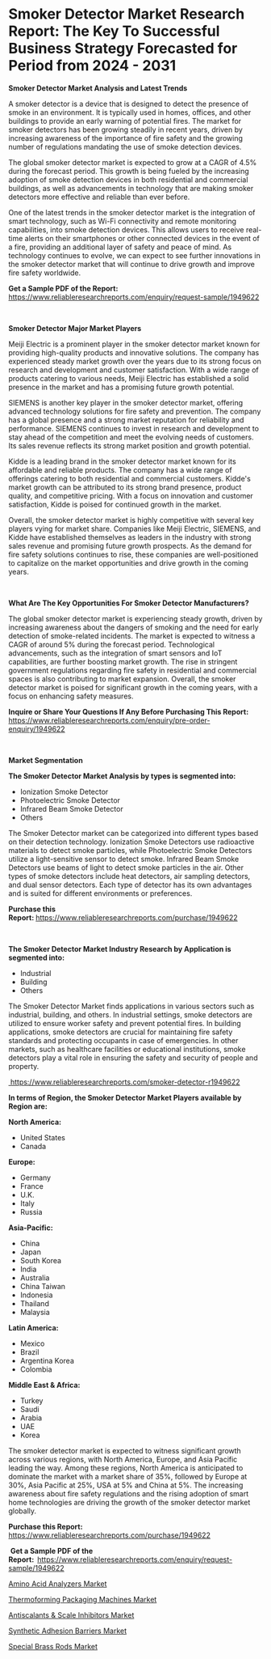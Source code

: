 <p><h1>Smoker Detector Market Research Report: The Key To Successful Business Strategy Forecasted for Period from 2024 - 2031</h1></p><p><strong>Smoker Detector Market Analysis and Latest Trends</strong></p>
<p><p>A smoker detector is a device that is designed to detect the presence of smoke in an environment. It is typically used in homes, offices, and other buildings to provide an early warning of potential fires. The market for smoker detectors has been growing steadily in recent years, driven by increasing awareness of the importance of fire safety and the growing number of regulations mandating the use of smoke detection devices.</p><p>The global smoker detector market is expected to grow at a CAGR of 4.5% during the forecast period. This growth is being fueled by the increasing adoption of smoke detection devices in both residential and commercial buildings, as well as advancements in technology that are making smoker detectors more effective and reliable than ever before.</p><p>One of the latest trends in the smoker detector market is the integration of smart technology, such as Wi-Fi connectivity and remote monitoring capabilities, into smoke detection devices. This allows users to receive real-time alerts on their smartphones or other connected devices in the event of a fire, providing an additional layer of safety and peace of mind. As technology continues to evolve, we can expect to see further innovations in the smoker detector market that will continue to drive growth and improve fire safety worldwide.</p></p>
<p><strong>Get a Sample PDF of the Report:&nbsp;</strong> <a href="https://www.reliableresearchreports.com/enquiry/request-sample/1949622">https://www.reliableresearchreports.com/enquiry/request-sample/1949622</a></p>
<p>&nbsp;</p>
<p><strong>Smoker Detector Major Market Players</strong></p>
<p><p>Meiji Electric is a prominent player in the smoker detector market known for providing high-quality products and innovative solutions. The company has experienced steady market growth over the years due to its strong focus on research and development and customer satisfaction. With a wide range of products catering to various needs, Meiji Electric has established a solid presence in the market and has a promising future growth potential.</p><p>SIEMENS is another key player in the smoker detector market, offering advanced technology solutions for fire safety and prevention. The company has a global presence and a strong market reputation for reliability and performance. SIEMENS continues to invest in research and development to stay ahead of the competition and meet the evolving needs of customers. Its sales revenue reflects its strong market position and growth potential.</p><p>Kidde is a leading brand in the smoker detector market known for its affordable and reliable products. The company has a wide range of offerings catering to both residential and commercial customers. Kidde's market growth can be attributed to its strong brand presence, product quality, and competitive pricing. With a focus on innovation and customer satisfaction, Kidde is poised for continued growth in the market.</p><p>Overall, the smoker detector market is highly competitive with several key players vying for market share. Companies like Meiji Electric, SIEMENS, and Kidde have established themselves as leaders in the industry with strong sales revenue and promising future growth prospects. As the demand for fire safety solutions continues to rise, these companies are well-positioned to capitalize on the market opportunities and drive growth in the coming years.</p></p>
<p>&nbsp;</p>
<p><strong>What Are The Key Opportunities For Smoker Detector Manufacturers?</strong></p>
<p><p>The global smoker detector market is experiencing steady growth, driven by increasing awareness about the dangers of smoking and the need for early detection of smoke-related incidents. The market is expected to witness a CAGR of around 5% during the forecast period. Technological advancements, such as the integration of smart sensors and IoT capabilities, are further boosting market growth. The rise in stringent government regulations regarding fire safety in residential and commercial spaces is also contributing to market expansion. Overall, the smoker detector market is poised for significant growth in the coming years, with a focus on enhancing safety measures.</p></p>
<p><strong>Inquire or Share Your Questions If Any Before Purchasing This Report:</strong> <a href="https://www.reliableresearchreports.com/enquiry/pre-order-enquiry/1949622">https://www.reliableresearchreports.com/enquiry/pre-order-enquiry/1949622</a></p>
<p>&nbsp;</p>
<p><strong>Market Segmentation</strong></p>
<p><strong>The Smoker Detector Market Analysis by types is segmented into:</strong></p>
<p><ul><li>Ionization Smoke Detector</li><li>Photoelectric Smoke Detector</li><li>Infrared Beam Smoke Detector</li><li>Others</li></ul></p>
<p><p>The Smoker Detector market can be categorized into different types based on their detection technology. Ionization Smoke Detectors use radioactive materials to detect smoke particles, while Photoelectric Smoke Detectors utilize a light-sensitive sensor to detect smoke. Infrared Beam Smoke Detectors use beams of light to detect smoke particles in the air. Other types of smoke detectors include heat detectors, air sampling detectors, and dual sensor detectors. Each type of detector has its own advantages and is suited for different environments or preferences.</p></p>
<p><strong>Purchase this Report:&nbsp;</strong><a href="https://www.reliableresearchreports.com/purchase/1949622">https://www.reliableresearchreports.com/purchase/1949622</a></p>
<p>&nbsp;</p>
<p><strong>The Smoker Detector Market Industry Research by Application is segmented into:</strong></p>
<p><ul><li>Industrial</li><li>Building</li><li>Others</li></ul></p>
<p><p>The Smoker Detector Market finds applications in various sectors such as industrial, building, and others. In industrial settings, smoke detectors are utilized to ensure worker safety and prevent potential fires. In building applications, smoke detectors are crucial for maintaining fire safety standards and protecting occupants in case of emergencies. In other markets, such as healthcare facilities or educational institutions, smoke detectors play a vital role in ensuring the safety and security of people and property.</p></p>
<p><a href="https://www.reliableresearchreports.com/smoker-detector-r1949622">&nbsp;https://www.reliableresearchreports.com/smoker-detector-r1949622</a></p>
<p><strong>In terms of Region, the Smoker Detector Market Players available by Region are:</strong></p>
<p>
    <p> <strong> North America: </strong>
        <ul>
            <li>United States</li>
            <li>Canada</li>
        </ul>
        </p> 
    <p> <strong> Europe: </strong>
        <ul>
            <li>Germany</li>
            <li>France</li>
            <li>U.K.</li>
            <li>Italy</li>
            <li>Russia</li>
        </ul>
        </p> 
    <p> <strong> Asia-Pacific: </strong>
        <ul>
            <li>China</li>
            <li>Japan</li>
            <li>South Korea</li>
            <li>India</li>
            <li>Australia</li>
            <li>China Taiwan</li>
            <li>Indonesia</li>
            <li>Thailand</li>
            <li>Malaysia</li>
        </ul>
        </p> 
    <p> <strong> Latin America: </strong>
        <ul>
            <li>Mexico</li>
            <li>Brazil</li>
            <li>Argentina Korea</li>
            <li>Colombia</li>
        </ul>
        </p> 
    <p> <strong> Middle East & Africa: </strong>
        <ul>
            <li>Turkey</li>
            <li>Saudi</li>
            <li>Arabia</li>
            <li>UAE</li>
            <li>Korea</li>
        </ul>
    </p>
    </p>
<p><p>The smoker detector market is expected to witness significant growth across various regions, with North America, Europe, and Asia Pacific leading the way. Among these regions, North America is anticipated to dominate the market with a market share of 35%, followed by Europe at 30%, Asia Pacific at 25%, USA at 5% and China at 5%. The increasing awareness about fire safety regulations and the rising adoption of smart home technologies are driving the growth of the smoker detector market globally.</p></p>
<p><strong>Purchase this Report: </strong><a href="https://www.reliableresearchreports.com/purchase/1949622">https://www.reliableresearchreports.com/purchase/1949622</a></p>
<p>&nbsp;<strong>Get a Sample PDF of the Report:&nbsp;&nbsp;</strong><a href="https://www.reliableresearchreports.com/enquiry/request-sample/1949622">https://www.reliableresearchreports.com/enquiry/request-sample/1949622</a></p>
<p><strong></strong></p>
<p><p><a href="https://github.com/susanjprice2023/Market-Research-Report-List-2/blob/main/amino-acid-analyzers-market.md">Amino Acid Analyzers Market</a></p><p><a href="https://github.com/globismark/Market-Research-Report-List-4/blob/main/thermoforming-packaging-machines-market.md">Thermoforming Packaging Machines Market</a></p><p><a href="https://medium.com/@norchellecan/antiscalants-scale-inhibitors-market-share-and-new-trends-analysis-by-its-type-application-ec94dc590115">Antiscalants & Scale Inhibitors Market</a></p><p><a href="https://medium.com/@carlahoustonh51/insights-into-the-synthetic-adhesion-barriers-market-market-players-market-size-geographical-8b7e8609fe5c">Synthetic Adhesion Barriers Market</a></p><p><a href="https://medium.com/@max.sanderson5645/special-brass-rods-market-market-segmentation-geographical-regions-and-market-forcast-till-2031-5d7a9844126f">Special Brass Rods Market</a></p></p>